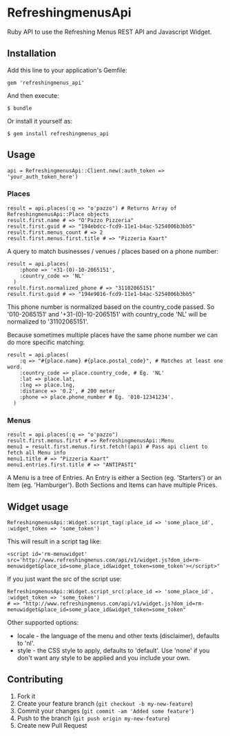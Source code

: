 # RefreshingmenusApi

Ruby API to use the Refreshing Menus REST API and Javascript Widget.

## Installation

Add this line to your application's Gemfile:

    gem 'refreshingmenus_api'

And then execute:

    $ bundle

Or install it yourself as:

    $ gem install refreshingmenus_api

## Usage

    api = RefreshingmenusApi::Client.new(:auth_token => 'your_auth_token_here')

### Places

    result = api.places(:q => "o'pazzo") # Returns Array of RefreshingmenusApi::Place objects
    result.first.name # => "O'Pazzo Pizzeria"
    result.first.guid # => "194ebdcc-fcd9-11e1-b4ac-5254006b3bb5"
    result.first.menus_count # => 2
    result.first.menus.first.title # => "Pizzeria Kaart" 

A query to match businesses / venues / places based on a phone number:

    result = api.places(
        :phone => '+31-(0)-10-2065151',
        :country_code => 'NL'
      )
    result.first.normalized_phone # => "31102065151"
    result.first.guid # => "194e9016-fcd9-11e1-b4ac-5254006b3bb5"

This phone number is normalized based on the country_code passed. So '010-2065151' and '+31-(0)-10-2065151' with country_code 'NL' will be normalized to '31102065151'.

Because sometimes multiple places have the same phone number we can do more specific matching:

    result = api.places(
        :q => "#{place.name} #{place.postal_code}", # Matches at least one word.
        :country_code => place.country_code, # Eg. 'NL'
        :lat => place.lat,
        :lng => place.lng,
        :distance => '0.2', # 200 meter
        :phone => place.phone_number # Eg. '010-12341234'. 
      )

### Menus

    result = api.places(:q => "o'pazzo")
    result.first.menus.first # => RefreshingmenusApi::Menu 
    menu1 = result.first.menus.first.fetch!(api) # Pass api client to fetch all Menu info
    menu1.title # => "Pizzeria Kaart"
    menu1.entries.first.title # => "ANTIPASTI"

A Menu is a tree of Entries. An Entry is either a Section (eg. 'Starters') or an Item (eg. 'Hamburger').
Both Sections and Items can have multiple Prices.

## Widget usage

    RefreshingmenusApi::Widget.script_tag(:place_id => 'some_place_id', :widget_token => 'some_token')

This will result in a script tag like:

    <script id='rm-menuwidget' src='http://www.refreshingmenus.com/api/v1/widget.js?dom_id=rm-menuwidget&place_id=some_place_id&widget_token=some_token'></script>"

If you just want the src of the script use:

    RefreshingmenusApi::Widget.script_src(:place_id => 'some_place_id', :widget_token => 'some_token')
    # => "http://www.refreshingmenus.com/api/v1/widget.js?dom_id=rm-menuwidget&place_id=some_place_id&widget_token=some_token"

Other supported options:

* locale - the language of the menu and other texts (disclaimer), defaults to 'nl'.
* style - the CSS style to apply, defaults to 'default'. Use 'none' if you don't want any style to be applied and you include your own.

## Contributing

1. Fork it
2. Create your feature branch (`git checkout -b my-new-feature`)
3. Commit your changes (`git commit -am 'Added some feature'`)
4. Push to the branch (`git push origin my-new-feature`)
5. Create new Pull Request
